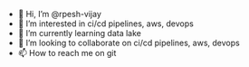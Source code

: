 - 👋 Hi, I’m @rpesh-vijay
- 👀 I’m interested in ci/cd pipelines, aws, devops
- 🌱 I’m currently learning data lake
- 💞️ I’m looking to collaborate on ci/cd pipelines, aws, devops
- 📫 How to reach me on git

<!---
rpesh-vijay/rpesh-vijay is a ✨ special ✨ repository because its `README.md` (this file) appears on your GitHub profile.
You can click the Preview link to take a look at your changes.
--->
